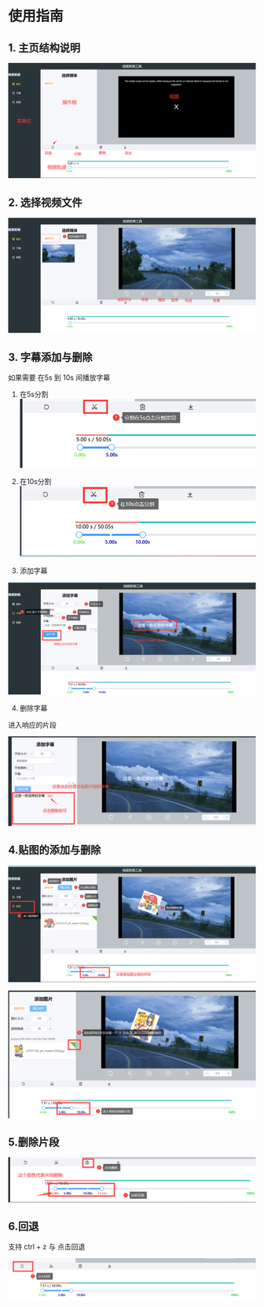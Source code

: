 # 使用指南

## 1. 主页结构说明

![img.png](img.png)

## 2. 选择视频文件

![img_1.png](img_1.png)

## 3. 字幕添加与删除

如果需要  在5s 到 10s 间播放字幕

1. 在5s分割
![img_2.png](img_2.png)

2. 在10s分割
![img_3.png](img_3.png)

3. 添加字幕

![img_4.png](img_4.png)

4. 删除字幕

进入响应的片段

![img_5.png](img_5.png)

## 4.贴图的添加与删除

![img_6.png](img_6.png)

![img_8.png](img_8.png)

## 5.删除片段
![img_7.png](img_7.png)

## 6.回退

支持 ctrl + z  与 点击回退

![img_9.png](img_9.png)